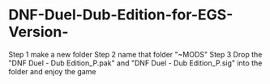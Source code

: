 # DNF-Duel-Dub-Edition-for-EGS-Version-
Step 1 make a new folder
Step 2 name that folder "~MODS"
Step 3 Drop the "DNF Duel - Dub Edition_P.pak" and "DNF Duel - Dub Edition_P.sig" into the folder and enjoy the game
